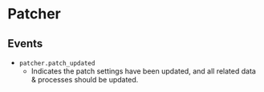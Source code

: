 # Patcher

## Events

* `patcher.patch_updated`
	* Indicates the patch settings have been updated, and all related data & processes should be updated.
